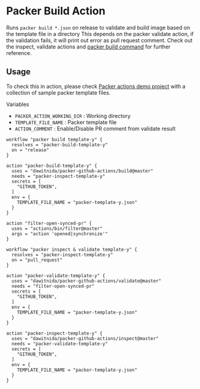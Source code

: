 # Packer Build Action

Runs `packer build *.json` on release to validate and build image based on the template file in a directory
This depends on the packer validate action, if the validation fails, it will print out error as pull request comment.
Check out the inspect, validate actions and [packer build command][packer-build-doc] for further reference. 

## Usage

To check this in action, please check [Packer actions demo project][packer-actions-demo] with a collection
of sample packer template files. 

Variables 

- `PACKER_ACTION_WORKING_DIR` : Working directory
- `TEMPLATE_FILE_NAME` : Packer template file
- `ACTION_COMMENT` : Enable/Disable PR comment from validate result

```
workflow "packer build template-y" {
  resolves = "packer-build-template-y"
  on = "release"
}

action "packer-build-template-y" {
  uses = "dawitnida/packer-github-actions/build@master"
  needs = "packer-inspect-template-y"
  secrets = [
    "GITHUB_TOKEN",
  ]
  env = {
    TEMPLATE_FILE_NAME = "packer-template-y.json"
  }
}

action "filter-open-synced-pr" {
  uses = "actions/bin/filter@master"
  args = "action 'opened|synchronize'"
}

workflow "packer inspect & validate template-y" {
  resolves = "packer-inspect-template-y"
  on = "pull_request"
}

action "packer-validate-template-y" {
  uses = "dawitnida/packer-github-actions/validate@master"
  needs = "filter-open-synced-pr"
  secrets = [
    "GITHUB_TOKEN",
  ]
  env = {
    TEMPLATE_FILE_NAME = "packer-template-y.json"
  }
}

action "packer-inspect-template-y" {
  uses = "dawitnida/packer-github-actions/inspect@master"
  needs = "packer-validate-template-y"
  secrets = [
    "GITHUB_TOKEN",
  ]
  env = {
    TEMPLATE_FILE_NAME = "packer-template-y.json"
  }
}
```

[packer-build-doc]:     <https://www.packer.io/docs/commands/build.html>
[packer-actions-demo]:  <https://github.com/dawitnida/packer-actions-demo>